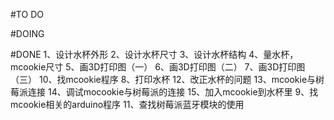 #TO DO


#DOING


#DONE
1、设计水杯外形
2、设计水杯尺寸
3、设计水杯结构
4、量水杯，mcookie尺寸
5、画3D打印图（一）
6、画3D打印图（二）
7、画3D打印图（三）
10、找mcookie程序
8、打印水杯
12、改正水杯的问题
13、mcookie与树莓派连接
14、调试mocookie与树莓派的连接
15、加入mcookie到水杯里
9、找mcookie相关的arduino程序
11、查找树莓派蓝牙模块的使用
